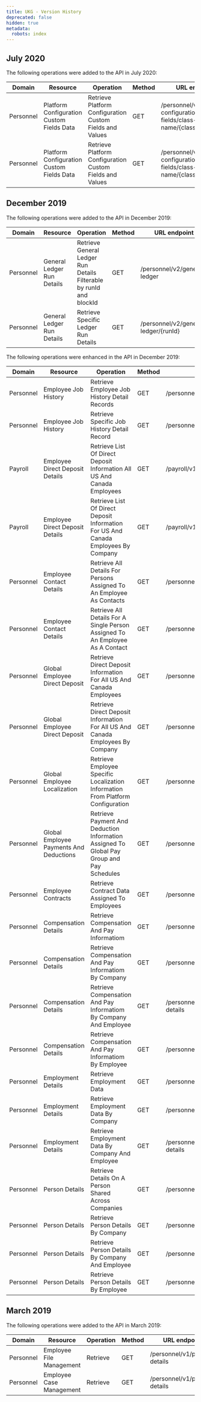 ```yaml
---
title: UKG - Version History
deprecated: false
hidden: true
metadata:
  robots: index
---
```



## July 2020

The following operations were added to the API in July 2020:

Domain                                    | Resource                                           | Operation                                                             | Method | URL endpoint
----------------                          | ----------------                                   | ----------------                                                      | ------ | ----------------
Personnel                                 | Platform Configuration Custom Fields Data         | Retrieve Platform Configuration Custom Fields and Values               | GET    | /personnel/v1/platform-configuration-fields/class-name/{className}
Personnel                                 | Platform Configuration Custom Fields Data         | Retrieve Platform Configuration Custom Fields and Values               | GET    | /personnel/v2/platform-configuration-fields/class-name/{className}

## December 2019

The following operations were added to the API in December 2019:

Domain                                    | Resource                                           | Operation                                                             | Method | URL endpoint
----------------                          | ----------------                                   | ----------------                                                      | ------ | ----------------
Personnel                                 | General Ledger Run Details                        | Retrieve General Ledger Run Details Filterable by runId and blockId    | GET    | /personnel/v2/general-ledger
Personnel                                 | General Ledger Run Details                        | Retrieve Specific Ledger Run Details                                   | GET    | /personnel/v2/general-ledger/{runId}

The following operations were enhanced in the API in December 2019:

Domain                                    | Resource                                           | Operation                                                                                   | Method | URL endpoint
----------------                          | ----------------                                   | ----------------                                                                            | ------ | ----------------
Personnel                                 | Employee Job History                              | Retrieve Employee Job History Detail Records                                                 | GET    | /personnel/v1/employee-job-history-details
Personnel                                 | Employee Job History                              | Retrieve Specific Job History Detail Record                                                  | GET    | /personnel/v1/employee-job-history-details/{systemId}
Payroll                                   | Employee Direct Deposit Details                   | Retrieve List Of Direct Deposit Information All US And Canada Employees                      | GET    | /payroll/v1/direct-deposit
Payroll                                   | Employee Direct Deposit Details                   | Retrieve List Of Direct Deposit Information For US And Canada Employees By Company           | GET    | /payroll/v1/{companyId}/direct-deposit
Personnel                                 | Employee Contact Details                          | Retrieve All Details For Persons Assigned To An Employee As Contacts                         | GET    | /personnel/v1/contacts
Personnel                                 | Employee Contact Details                          | Retrieve All Details For A Single Person Assigned To An Employee As A Contact                | GET    | /personnel/v1/contacts/{contactId}
Personnel                                 | Global Employee Direct Deposit                    | Retrieve Direct Deposit Information For All US And Canada Employees                          | GET    | /personnel/v1/employee-global-banks
Personnel                                 | Global Employee Direct Deposit                    | Retrieve Direct Deposit Information For All US And Canada Employees By Company               | GET    | /personnel/v1/employee-global-banks
Personnel                                 | Global Employee Localization                      | Retrieve Employee Specific Localization Information From Platform Configuration              | GET    | /personnel/v1/employee-global-localization-elements
Personnel                                 | Global Employee Payments And Deductions           | Retrieve Payment And Deduction Information Assigned To Global Pay Group and Pay Schedules    | GET    | /personnel/v1/employee-pay-deduction-elements
Personnel                                 | Employee Contracts                                | Retrieve Contract Data Assigned To Employees                                                 | GET    | /personnel/v1/employee-contract-details
Personnel                                 | Compensation Details                              | Retrieve Compensation And Pay Informatiom                                                    | GET    | /personnel/v1/compensation-details
Personnel                                 | Compensation Details                              | Retrieve Compensation And Pay Informatiom By Company                                         | GET    | /personnel/v1/companies/{companyId}/compensation-details
Personnel                                 | Compensation Details                              | Retrieve Compensation And Pay Informatiom By Company And Employee                            | GET    | /personnel/v1/companies/{companyId}/employees/{employeeId}/compensation-details
Personnel                                 | Compensation Details                              | Retrieve Compensation And Pay Informatiom By Employee                                        | GET    | /personnel/v1/compensation-details/{employeeId}
Personnel                                 | Employment Details                                | Retrieve Employment Data                                                                     | GET    | /personnel/v1/employment-details
Personnel                                 | Employment Details                                | Retrieve Employment Data By Company                                                          | GET    | /personnel/v1/companies/{companyId}/employment-details
Personnel                                 | Employment Details                                | Retrieve Employment Data By Company And Employee                                             | GET    | /personnel/v1/companies/{companyId)/employees/{employeeId}/employment-details
Personnel                                 | Person Details                                    | Retrieve Details On A Person Shared Across Companies                                         | GET    | /personnel/v1/person-details
Personnel                                 | Person Details                                    | Retrieve Person Details By Company                                                           | GET    | /personnel/v1/companies/{companyId}/person-details
Personnel                                 | Person Details                                    | Retrieve Person Details By Company And Employee                                              | GET    | /personnel/v1/companies/{companyId}/employees/{employeeId}/person-details
Personnel                                 | Person Details                                    | Retrieve Person Details By Employee                                                          | GET    | /personnel/v1/person-details/{employeeId}

## March 2019

The following operations were added to the API in March 2019:

Domain                                    | Resource                                           | Operation                               | Method | URL endpoint
----------------                          | ----------------                                   | ----------------                        | ------ | ----------------
Personnel                                 | Employee File Management                           | Retrieve                                | GET    | /personnel/v1/person-details
Personnel                                 | Employee Case Management                           | Retrieve                                | GET    | /personnel/v1/person-details